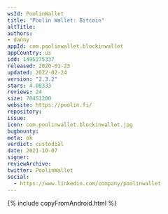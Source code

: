 ```yaml
---
wsId: PoolinWallet
title: "Poolin Wallet: Bitcoin"
altTitle: 
authors:
- danny
appId: com.poolinwallet.blockinwallet
appCountry: us
idd: 1495275337
released: 2020-01-23
updated: 2022-02-24
version: "2.3.2"
stars: 4.08333
reviews: 24
size: 70451200
website: https://poolin.fi/
repository: 
issue: 
icon: com.poolinwallet.blockinwallet.jpg
bugbounty: 
meta: ok
verdict: custodial
date: 2021-10-07
signer: 
reviewArchive:
twitter: PoolinWallet
social:
  - https://www.linkedin.com/company/poolinwallet
---
```


{% include copyFromAndroid.html %}
